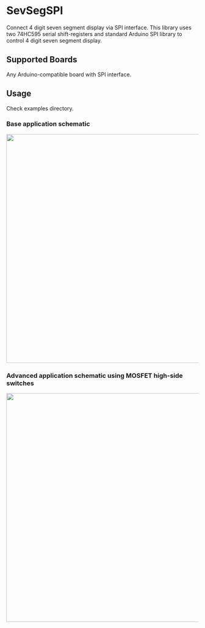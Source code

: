# SevSegSPI

Connect 4 digit seven segment display via SPI interface. This library uses two 74HC595 serial shift-registers and standard Arduino SPI library to control 4 digit seven segment display.

## Supported Boards

Any Arduino-compatible board with SPI interface.

## Usage

Check examples directory.

### Base application schematic

<a href="http://i.imgur.com/vx4rGLb.png"><img src="http://i.imgur.com/vx4rGLb.png" width="600px"></a>

### Advanced application schematic using MOSFET high-side switches

<a href="http://i.imgur.com/eRTaGbp.png"><img src="http://i.imgur.com/eRTaGbp.png" width="600px"></a>
